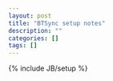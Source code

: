 ```yaml
---
layout: post
title: "BTSync setup notes"
description: ""
categories: []
tags: []
---
```

{% include JB/setup %}
